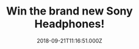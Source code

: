 ---
campaign-uuid: "c-f652ed20-402e-4a63-86b0-aea950e63852"
type: "Competition"
category: "Gifts"
date: "2018-09-21T11:16:51.000Z"
end-date: "2018-10-21T23:59:00.000Z"
disable-form: false
is_promoted: false
has_entry_page: true
title: "Win the brand new Sony Headphones!"
competition-description: "<p>We have the pure sound for music lovers, YES! you have\
  \ heard it right: we are giving away the brand new Sony MDR-ZX110 Headphones to\
  \ one of our lucky readers to win! </p>\r\n<p>If this giveaway sounds as good as\
  \ the music you will be hearing through this headphones… click below for a chance\
  \ to win!</p>"
hero-header: "Win the brand new Sony Headphones!"
terms-confirmation: "N/A"
banner-img: "https://assets.expresslyapp.com/asset-5b388afc-3592-4ae7-9973-ead3082ef6b7.jpg"
logo-left-href: "http://club.expressly.io"
logo-left-image: "https://assets.expresslyapp.com/asset-64973bda-e51a-49c3-a477-7d8b3fff7384.jpg"
logo-left-title: "ExpresslyClub"
bg-image-hero: "https://assets.expresslyapp.com/asset-96e13d34-0c21-4fbc-b83b-4cd11d0a00aa.jpg"
bg-image-first: "https://assets.expresslyapp.com/asset-99b5634e-0acf-4724-9387-b0d27943660f.jpg"
section1-content: "</p>Neodymium dynamic drivers deliver precise sound, Swivel folding\
  \ design makes travel easy, Cushioned earpads for total comfort, Wide frequency\
  \ range for clear highs and lows, Enfolding closed-back design seals in sound… and\
  \ those are some of its incredible features!</p>\r\n<p>If you can’t wait to try\
  \ this amazing headphones, think no more and enter the form below for a chance to\
  \ win them!</p>\r\n<p>Good luck!</p>"
entry-title: "Win the brand new Sony Headphones!"
entry-content: "Enter the draw to win the brand new Sony Headphones by completing\
  \ the form below before 23:59 on 21st of October 2018."
has-winner: false
prize-description: "The brand new Sony Headphones!"
special-conditions: "Multiple entries are allowed up to one every day.\r\nThis competition\
  \ is also available on: https://aaa.nme.com/competitions/sony-headphones-giveaway"
---